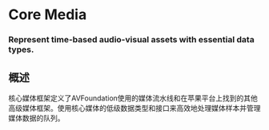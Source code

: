 # Core Media
### Represent time-based audio-visual assets with essential data types.
## 概述
核心媒体框架定义了AVFoundation使用的媒体流水线和在苹果平台上找到的其他高级媒体框架。使用核心媒体的低级数据类型和接口来高效地处理媒体样本并管理媒体数据的队列。


